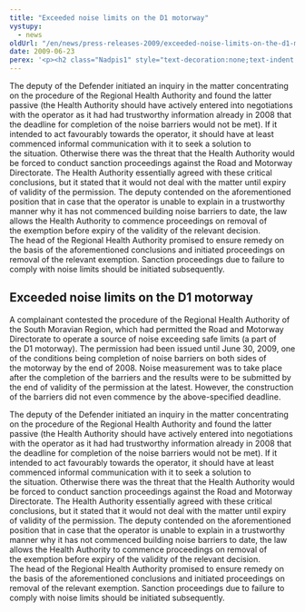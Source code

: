 ```yaml
---
title: "Exceeded noise limits on the D1 motorway"
vystupy:
  - news
oldUrl: "/en/news/press-releases-2009/exceeded-noise-limits-on-the-d1-motorway/"
date: 2009-06-23
perex: '<p><h2 class="Nadpis1" style="text-decoration:none;text-indent:0pt;">Exceeded noise limits on the D1 motorway</h2> <p class="Normln" style="text-indent:0pt;">A complainant contested the procedure of the Regional Health Authority of the South Moravian Region, which had permitted the Road and Motorway Directorate to operate a source of noise exceeding safe limits (a part of the D1 motorway). The permission had been issued until June 30, 2009, one of the conditions being completion of noise barriers on both sides of the motorway by the end of 2008. Noise measurement was to take place after the completion of the barriers and the results were to be submitted by the end of validity of the permission at the latest. However, the construction of the barriers did not even commence by the above-specified deadline.</p>'
---
```


<!-- imported from the old website -->

<p class="Normln" style="text-indent:0pt;">The deputy of the Defender initiated an inquiry in the matter concentrating on the procedure of the Regional Health Authority and found the latter passive (the Health Authority should have actively entered into negotiations with the operator as it had had trustworthy information already in 2008 that the deadline for completion of the noise barriers would not be met). If it intended to act favourably towards the operator, it should have at least commenced informal communication with it to seek a solution to the situation. Otherwise there was the threat that the Health Authority would be forced to conduct sanction proceedings against the Road and Motorway Directorate. The Health Authority essentially agreed with these critical conclusions, but it stated that it would not deal with the matter until expiry of validity of the permission. The deputy contended on the aforementioned position that in case that the operator is unable to explain in a trustworthy manner why it has not commenced building noise barriers to date, the law allows the Health Authority to commence proceedings on removal of the exemption before expiry of the validity of the relevant decision. The head of the Regional Health Authority promised to ensure remedy on the basis of the aforementioned conclusions and initiated proceedings on removal of the relevant exemption. Sanction proceedings due to failure to comply with noise limits should be initiated subsequently.</p>
</p>
  
<h2 class="Nadpis1" style="text-decoration:none;text-indent:0pt;">Exceeded noise limits on the D1 motorway</h2>
<p class="Normln" style="text-indent:0pt;">A complainant contested the procedure of the Regional Health Authority of the South Moravian Region, which had permitted the Road and Motorway Directorate to operate a source of noise exceeding safe limits (a part of the D1 motorway). The permission had been issued until June 30, 2009, one of the conditions being completion of noise barriers on both sides of the motorway by the end of 2008. Noise measurement was to take place after the completion of the barriers and the results were to be submitted by the end of validity of the permission at the latest. However, the construction of the barriers did not even commence by the above-specified deadline.</p>
<p class="Normln" style="text-indent:0pt;">The deputy of the Defender initiated an inquiry in the matter concentrating on the procedure of the Regional Health Authority and found the latter passive (the Health Authority should have actively entered into negotiations with the operator as it had had trustworthy information already in 2008 that the deadline for completion of the noise barriers would not be met). If it intended to act favourably towards the operator, it should have at least commenced informal communication with it to seek a solution to the situation. Otherwise there was the threat that the Health Authority would be forced to conduct sanction proceedings against the Road and Motorway Directorate. The Health Authority essentially agreed with these critical conclusions, but it stated that it would not deal with the matter until expiry of validity of the permission. The deputy contended on the aforementioned position that in case that the operator is unable to explain in a trustworthy manner why it has not commenced building noise barriers to date, the law allows the Health Authority to commence proceedings on removal of the exemption before expiry of the validity of the relevant decision. The head of the Regional Health Authority promised to ensure remedy on the basis of the aforementioned conclusions and initiated proceedings on removal of the relevant exemption. Sanction proceedings due to failure to comply with noise limits should be initiated subsequently.</p>
